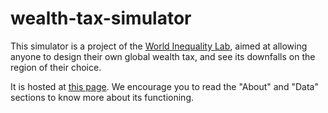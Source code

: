 # wealth-tax-simulator

This simulator is a project of the [World Inequality Lab](https://inequalitylab.world/en/), aimed at allowing anyone to design their own global wealth tax, and see its downfalls on the region of their choice.

It is hosted at [this page](https://wid.world/world-wealth-tax-simulator/). We encourage you to read the "About" and "Data" sections to know more about its functioning.

